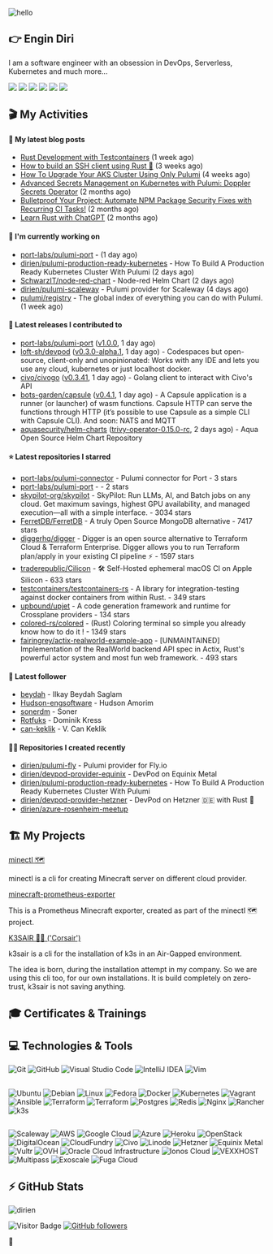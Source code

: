![hello](https://media.giphy.com/media/3ornk57KwDXf81rjWM/giphy.gif)

## 👉 Engin Diri

I am a software engineer with an obsession in DevOps, Serverless, Kubernetes and much more...

[![](https://img.shields.io/badge/-@__ediri-%231DA1F2?style=for-the-badge&logo=twitter&logoColor=ffffff)](https://twitter.com/_ediri)
[![](https://img.shields.io/badge/@_ediri@cloud--native.social-6364FF?style=for-the-badge&logo=mastodon&logoColor=white)](https://cloud-native.social/@_ediri)
[![](https://img.shields.io/badge/-@dirien-%23181717?style=for-the-badge&logo=github)](https://github.com/dirien)
[![](https://img.shields.io/badge/-@__ediri-E4405F?style=for-the-badge&logo=instagram&logoColor=white)](https://www.instagram.com/_ediri/)
[![](https://img.shields.io/badge/dirien-003366?style=for-the-badge&logo=linuxfoundation&logoColor=white)](https://openprofile.dev/profile/dirien)
[![](https://img.shields.io/badge/-blog.ediri.io-2962FF?style=for-the-badge&logo=hashnode&logoColor=white)](https://blog.ediri.io/)

## 🎬 My Activities

#### 📖 My latest blog posts
- [Rust Development with Testcontainers](https://blog.ediri.io/rust-development-with-testcontainers) (1 week ago)
- [How to build an SSH client using Rust 🦀](https://blog.ediri.io/how-to-build-an-ssh-client-using-rust) (3 weeks ago)
- [How To Upgrade Your AKS Cluster Using Only Pulumi](https://blog.ediri.io/how-to-upgrade-your-aks-cluster-using-only-pulumi) (4 weeks ago)
- [Advanced Secrets Management on Kubernetes with Pulumi: Doppler Secrets Operator](https://blog.ediri.io/advanced-secrets-management-on-kubernetes-with-pulumi-doppler-secrets-operator) (2 months ago)
- [Bulletproof Your Project: Automate NPM Package Security Fixes with Recurring CI Tasks!](https://blog.ediri.io/bulletproof-your-project-automate-npm-package-security-fixes-with-recurring-ci-tasks) (2 months ago)
- [Learn Rust with ChatGPT](https://blog.ediri.io/learn-rust-with-chatgpt) (2 months ago)

#### 👷 I'm currently working on

- [port-labs/pulumi-port](https://github.com/port-labs/pulumi-port) -  (1 day ago)
- [dirien/pulumi-production-ready-kubernetes](https://github.com/dirien/pulumi-production-ready-kubernetes) - How To Build A Production Ready Kubernetes Cluster With Pulumi (2 days ago)
- [SchwarzIT/node-red-chart](https://github.com/SchwarzIT/node-red-chart) - Node-red Helm Chart (2 days ago)
- [dirien/pulumi-scaleway](https://github.com/dirien/pulumi-scaleway) - Pulumi provider for Scaleway (4 days ago)
- [pulumi/registry](https://github.com/pulumi/registry) - The global index of everything you can do with Pulumi. (1 week ago)

#### 🚀 Latest releases I contributed to

- [port-labs/pulumi-port](https://github.com/port-labs/pulumi-port) ([v1.0.0](https://github.com/port-labs/pulumi-port/releases/tag/v1.0.0), 1 day ago)
- [loft-sh/devpod](https://github.com/loft-sh/devpod) ([v0.3.0-alpha.1](https://github.com/loft-sh/devpod/releases/tag/v0.3.0-alpha.1), 1 day ago) - Codespaces but open-source, client-only and unopinionated: Works with any IDE and lets you use any cloud, kubernetes or just localhost docker.
- [civo/civogo](https://github.com/civo/civogo) ([v0.3.41](https://github.com/civo/civogo/releases/tag/v0.3.41), 1 day ago) - Golang client to interact with Civo&#39;s API
- [bots-garden/capsule](https://github.com/bots-garden/capsule) ([v0.4.1](https://github.com/bots-garden/capsule/releases/tag/v0.4.1), 1 day ago) - A Capsule application is a runner (or launcher) of wasm functions. Capsule HTTP can serve the functions through HTTP (it’s possible to use Capsule as a simple CLI with Capsule CLI). And soon: NATS and MQTT
- [aquasecurity/helm-charts](https://github.com/aquasecurity/helm-charts) ([trivy-operator-0.15.0-rc](https://github.com/aquasecurity/helm-charts/releases/tag/trivy-operator-0.15.0-rc), 2 days ago) - Aqua Open Source Helm Chart Repository

#### ⭐ Latest repositories I starred

- [port-labs/pulumi-connector](https://github.com/port-labs/pulumi-connector) - Pulumi connector for Port - 3 stars
- [port-labs/pulumi-port](https://github.com/port-labs/pulumi-port) -  - 2 stars
- [skypilot-org/skypilot](https://github.com/skypilot-org/skypilot) - SkyPilot: Run LLMs, AI, and Batch jobs on any cloud. Get maximum savings, highest GPU availability, and managed execution—all with a simple interface. - 3034 stars
- [FerretDB/FerretDB](https://github.com/FerretDB/FerretDB) - A truly Open Source MongoDB alternative - 7417 stars
- [diggerhq/digger](https://github.com/diggerhq/digger) - Digger is an open source alternative to Terraform Cloud &amp; Terraform Enterprise. Digger allows you to run Terraform plan/apply in your existing CI pipeline ⚡️   - 1597 stars
- [traderepublic/Cilicon](https://github.com/traderepublic/Cilicon) - 🛠️ Self-Hosted ephemeral macOS CI on Apple Silicon - 633 stars
- [testcontainers/testcontainers-rs](https://github.com/testcontainers/testcontainers-rs) - A library for integration-testing against docker containers from within Rust. - 349 stars
- [upbound/upjet](https://github.com/upbound/upjet) - A code generation framework and runtime for Crossplane providers - 134 stars
- [colored-rs/colored](https://github.com/colored-rs/colored) - (Rust) Coloring terminal so simple you already know how to do it ! - 1349 stars
- [fairingrey/actix-realworld-example-app](https://github.com/fairingrey/actix-realworld-example-app) - [UNMAINTAINED] Implementation of the RealWorld backend API spec in Actix, Rust&#39;s powerful actor system and most fun web framework. - 493 stars

#### 👥 Latest follower

- [beydah](https://github.com/beydah) - Ilkay Beydah Saglam
- [Hudson-engsoftware](https://github.com/Hudson-engsoftware) - Hudson Amorim
- [sonerdm](https://github.com/sonerdm) - Soner
- [Rotfuks](https://github.com/Rotfuks) - Dominik Kress
- [can-keklik](https://github.com/can-keklik) - V. Can Keklik

#### 👨‍💻 Repositories I created recently

- [dirien/pulumi-fly](https://github.com/dirien/pulumi-fly) - Pulumi provider for Fly.io
- [dirien/devpod-provider-equinix](https://github.com/dirien/devpod-provider-equinix) - DevPod on Equinix Metal
- [dirien/pulumi-production-ready-kubernetes](https://github.com/dirien/pulumi-production-ready-kubernetes) - How To Build A Production Ready Kubernetes Cluster With Pulumi
- [dirien/devpod-provider-hetzner](https://github.com/dirien/devpod-provider-hetzner) - DevPod on Hetzner 🇩🇪 with Rust 🦀
- [dirien/azure-rosenheim-meetup](https://github.com/dirien/azure-rosenheim-meetup)


## 🏗️ My Projects
[minectl 🗺](https://github.com/dirien/minectl)

minectl is a cli for creating Minecraft server on different cloud provider.

[minecraft-prometheus-exporter](https://github.com/dirien/minecraft-prometheus-exporter)

This is a Prometheus Minecraft exporter, created as part of the minectl 🗺 project.

[K3SAIR 🏴‍☠️️ ('Corsair')](https://github.com/dirien/k3sair-cli)

k3sair is a cli for the installation of k3s in an Air-Gapped environment.

The idea is born, during the installation attempt in my company. So we are using this cli too, for our own
installations. It is build completely on zero-trust, k3sair is not saving anything.

## 🎓 Certificates & Trainings

<!--START_SECTION:badges-->
<!--END_SECTION:badges-->

## 💻 Technologies & Tools

![Git](https://img.shields.io/badge/git-%23F05033.svg?style=for-the-badge&logo=git&logoColor=white)
![GitHub](https://img.shields.io/badge/github-%23121011.svg?style=for-the-badge&logo=github&logoColor=white)
![Visual Studio Code](https://img.shields.io/badge/VisualStudioCode-0078d7.svg?style=for-the-badge&logo=visual-studio-code&logoColor=white)
![IntelliJ IDEA](https://img.shields.io/badge/IntelliJIDEA-000000.svg?style=for-the-badge&logo=intellij-idea&logoColor=white)
![Vim](https://img.shields.io/badge/VIM-%2311AB00.svg?style=for-the-badge&logo=vim&logoColor=white)

##

![Ubuntu](https://img.shields.io/badge/Ubuntu-E95420?style=for-the-badge&logo=ubuntu&logoColor=white)
![Debian](https://img.shields.io/badge/Debian-D70A53?style=for-the-badge&logo=debian&logoColor=white)
![Linux](https://img.shields.io/badge/Linux-FCC624?style=for-the-badge&logo=linux&logoColor=black)
![Fedora](https://img.shields.io/badge/Fedora-294172?style=for-the-badge&logo=fedora&logoColor=white)
![Docker](https://img.shields.io/badge/docker-0db7ed.svg?style=for-the-badge&logo=docker&logoColor=white)
![Kubernetes](https://img.shields.io/badge/kubernetes-326ce5.svg?style=for-the-badge&logo=kubernetes&logoColor=white)
![Vagrant](https://img.shields.io/badge/vagrant-1563FF.svg?style=for-the-badge&logo=vagrant&logoColor=white)
![Ansible](https://img.shields.io/badge/ansible-1A1918.svg?style=for-the-badge&logo=ansible&logoColor=white)
![Terraform](https://img.shields.io/badge/terraform-5835CC.svg?style=for-the-badge&logo=terraform&logoColor=white)
![Terraform](https://img.shields.io/badge/pulumi-8A3391.svg?style=for-the-badge&logo=pulumi&logoColor=white)
![Postgres](https://img.shields.io/badge/postgres-316192.svg?style=for-the-badge&logo=postgresql&logoColor=white)
![Redis](https://img.shields.io/badge/redis-DD0031.svg?style=for-the-badge&logo=redis&logoColor=white)
![Nginx](https://img.shields.io/badge/nginx-009639.svg?style=for-the-badge&logo=nginx&logoColor=white)
![Rancher](https://img.shields.io/badge/rancher-0075A8.svg?style=for-the-badge&logo=rancher&logoColor=white)
![k3s](https://img.shields.io/badge/k3s-FFC61C.svg?style=for-the-badge&logo=&logoColor=white)

##

![Scaleway](https://img.shields.io/badge/SCALEWAY-4f0599.svg?style=for-the-badge&logo=scaleway&logoColor=white)
![AWS](https://img.shields.io/badge/AWS-FF9900.svg?style=for-the-badge&logo=amazon-aws&logoColor=white)
![Google Cloud](https://img.shields.io/badge/GoogleCloud-4285F4.svg?style=for-the-badge&logo=google-cloud&logoColor=white)
![Azure](https://img.shields.io/badge/azure-0078D4.svg?style=for-the-badge&logo=microsoft-azure&logoColor=white)
![Heroku](https://img.shields.io/badge/heroku-430098.svg?style=for-the-badge&logo=heroku&logoColor=white)
![OpenStack](https://img.shields.io/badge/Openstack-f01742.svg?style=for-the-badge&logo=openstack&logoColor=white)
![DigitalOcean](https://img.shields.io/badge/DigitalOcean-0080FF.svg?style=for-the-badge&logo=DigitalOcean&logoColor=white)
![CloudFundry](https://img.shields.io/badge/CloudFoundry-0C9ED5.svg?style=for-the-badge&logo=cloudfoundry&logoColor=white)
![Civo](https://img.shields.io/badge/civo-239DFF.svg?style=for-the-badge&logo=civo&logoColor=white)
![Linode](https://img.shields.io/badge/linode-00A95C?style=for-the-badge&logo=linode&logoColor=white)
![Hetzner](https://img.shields.io/badge/hetzner-d50c2d?style=for-the-badge&logo=hetzner&logoColor=white)
![Equinix Metal](https://img.shields.io/badge/equinix--metal-d10810?style=for-the-badge&logo=equinixmetal&logoColor=white)
![Vultr](https://img.shields.io/badge/vultr-007BFC?style=for-the-badge&logo=vultr&logoColor=white)
![OVH](https://img.shields.io/badge/ovh-123F6D?style=for-the-badge&logo=ovh&logoColor=white)
![Oracle Cloud Infrastructure](https://img.shields.io/badge/Oracle_Cloud_Infrastructure-F80000?style=for-the-badge&logo=oracle&logoColor=white)
![Ionos Cloud](https://img.shields.io/badge/ionos--cloud-003D8F?style=for-the-badge&logo=ionos&logoColor=white)
![VEXXHOST](https://img.shields.io/badge/VEXXHOST-2A1659?style=for-the-badge&logo=vexxhost&logoColor=white)
![Multipass](https://img.shields.io/badge/Multipass-E95420?style=for-the-badge&logo=ubuntu&logoColor=white)
![Exoscale](https://img.shields.io/badge/Exoscale-DA291C?style=for-the-badge&logo=exoscale&logoColor=white)
![Fuga Cloud](https://img.shields.io/badge/fuga_cloud-242F4B?style=for-the-badge&logo=fugacloud&logoColor=white)

## ⚡ GitHub Stats

![dirien](https://github-readme-stats.vercel.app/api?username=dirien&show_icons=true&count_private=true&theme=dracula)

![Visitor Badge](https://visitor-badge.laobi.icu/badge?page_id=dirien)
[![GitHub followers](https://img.shields.io/github/followers/dirien.svg?style=social&label=Follow&maxAge=2592000)](https://github.com/dirien?tab=followers)

🧿
